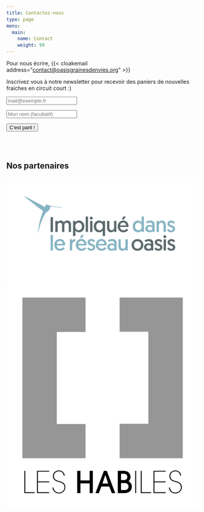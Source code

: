 ```yaml
---
title: Contactez-nous
type: page
menu:
  main:
    name: Contact
    weight: 99
---
```


Pour nous écrire, 
{{< cloakemail address="contact@oasisgrainesdenvies.org" >}}

Inscrivez vous à notre newsletter pour recevoir des paniers de nouvelles fraiches en circuit court :)
 
 <form method="post" action="https://newsletter.oasisgrainesdenvies.org/subscription/form" class="listmonk-form">
     <div>
         <p><input type="text" name="email" placeholder="mail@exemple.fr" /></p>
         <p><input type="text" name="name" placeholder="Mon nom (facultatif)" /></p>
         <input type="hidden" name="l" value="96ec60ce-d2c8-4090-b7ee-80565f74b173" id="96ec6" />
         <p><input type="submit" value="C'est parti !" /></p>
     </div>
 </form>
 <br>
 <br>
 <h2>Nos partenaires </h2>
 <div class="gallery">
    <a href="https://cooperative-oasis.org/"><img src="oasis-reseau.svg" alt="reseau oasis"></a>
    <a href="https://www.leshabiles.org/"><img src="habiles.svg" alt="les habiles"></a>
 </div>